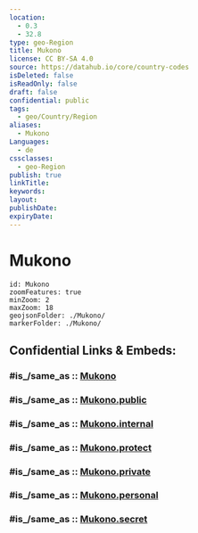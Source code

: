 ```yaml
---
location:
  - 0.3
  - 32.8
type: geo-Region
title: Mukono
license: CC BY-SA 4.0
source: https://datahub.io/core/country-codes
isDeleted: false
isReadOnly: false
draft: false
confidential: public
tags:
  - geo/Country/Region
aliases:
  - Mukono
Languages:
  - de
cssclasses:
  - geo-Region
publish: true
linkTitle:
keywords:
layout:
publishDate:
expiryDate:
---
```


# Mukono

```leaflet
id: Mukono
zoomFeatures: true 
minZoom: 2 
maxZoom: 18
geojsonFolder: ./Mukono/
markerFolder: ./Mukono/
```


## Confidential Links & Embeds: 

### #is_/same_as :: [Mukono](/_Standards/Earth/Continent/Africa/Africa~Central/Uganda/regions~Uganda/Uganda~Central/Mukono.md) 

### #is_/same_as :: [Mukono.public](/_public/Earth/Continent/Africa/Africa~Central/Uganda/regions~Uganda/Uganda~Central/Mukono.public.md) 

### #is_/same_as :: [Mukono.internal](/_internal/Earth/Continent/Africa/Africa~Central/Uganda/regions~Uganda/Uganda~Central/Mukono.internal.md) 

### #is_/same_as :: [Mukono.protect](/_protect/Earth/Continent/Africa/Africa~Central/Uganda/regions~Uganda/Uganda~Central/Mukono.protect.md) 

### #is_/same_as :: [Mukono.private](/_private/Earth/Continent/Africa/Africa~Central/Uganda/regions~Uganda/Uganda~Central/Mukono.private.md) 

### #is_/same_as :: [Mukono.personal](/_personal/Earth/Continent/Africa/Africa~Central/Uganda/regions~Uganda/Uganda~Central/Mukono.personal.md) 

### #is_/same_as :: [Mukono.secret](/_secret/Earth/Continent/Africa/Africa~Central/Uganda/regions~Uganda/Uganda~Central/Mukono.secret.md)

